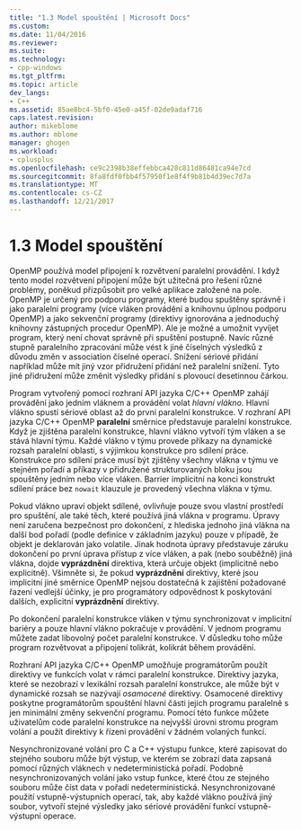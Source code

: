 ```yaml
---
title: "1.3 Model spouštění | Microsoft Docs"
ms.custom: 
ms.date: 11/04/2016
ms.reviewer: 
ms.suite: 
ms.technology:
- cpp-windows
ms.tgt_pltfrm: 
ms.topic: article
dev_langs:
- C++
ms.assetid: 85ae8bc4-5bf0-45e0-a45f-02de9adaf716
caps.latest.revision: 
author: mikeblome
ms.author: mblome
manager: ghogen
ms.workload:
- cplusplus
ms.openlocfilehash: ce9c2398b38effebbca428c811d86481ca94e7cd
ms.sourcegitcommit: 8fa8fdf0fbb4f57950f1e8f4f9b81b4d39ec7d7a
ms.translationtype: MT
ms.contentlocale: cs-CZ
ms.lasthandoff: 12/21/2017
---
```

# <a name="13-execution-model"></a>1.3 Model spouštění
OpenMP používá model připojení k rozvětvení paralelní provádění. I když tento model rozvětvení připojení může být užitečná pro řešení různé problémy, poněkud přizpůsobit pro velké aplikace založené na pole. OpenMP je určený pro podporu programy, které budou spuštěny správně i jako paralelní programy (více vláken provádění a knihovnu úplnou podporu OpenMP) a jako sekvenční programy (direktivy ignorována a jednoduchý knihovny zástupných procedur OpenMP). Ale je možné a umožnit vyvíjet program, který není chovat správně při spuštění postupně. Navíc různé stupně paralelního zpracování může vést k jiné číselných výsledků z důvodu změn v association číselné operací. Snížení sériové přidání například může mít jiný vzor přidružení přidání než paralelní snížení. Tyto jiné přidružení může změnit výsledky přidání s plovoucí desetinnou čárkou.  
  
 Program vytvořený pomocí rozhraní API jazyka C/C++ OpenMP zahájí provádění jako jedním vláknem a provádění volat *hlavní vlákno*. Hlavní vlákno spustí sériové oblast až do první paralelní konstrukce. V rozhraní API jazyka C/C++ OpenMP **paralelní** směrnice představuje paralelní konstrukce. Když je zjištěna paralelní konstrukce, hlavní vlákno vytvoří tým vláken a se stává hlavní týmu. Každé vlákno v týmu provede příkazy na dynamické rozsah paralelní oblasti, s výjimkou konstrukce pro sdílení práce. Konstrukce pro sdílení práce musí být zjištěny všechny vlákna v týmu ve stejném pořadí a příkazy v přidružené strukturovaných bloku jsou spouštěny jedním nebo více vláken. Barrier implicitní na konci konstrukt sdílení práce bez `nowait` klauzule je provedený všechna vlákna v týmu.  
  
 Pokud vlákno upraví objekt sdílené, ovlivňuje pouze svou vlastní prostředí pro spuštění, ale také těch, které používá jiná vlákna v programu. Úpravy není zaručena bezpečnost pro dokončení, z hlediska jednoho jiná vlákna na další bod pořadí (podle definice v základním jazyku) pouze v případě, že objekt je deklarován jako volatile. Jinak hodnota úpravy představuje záruku dokončení po první úprava přístup z více vláken, a pak (nebo souběžně) jiná vlákna, dojde **vyprázdnění** direktiva, která určuje objekt (implicitně nebo explicitně). Všimněte si, že pokud **vyprázdnění** direktivy, které jsou implicitní jiné směrnice OpenMP nejsou dostatečná k zajištění požadované řazení vedlejší účinky, je pro programátory odpovědnost k poskytování dalších, explicitní  **vyprázdnění** direktivy.  
  
 Po dokončení paralelní konstrukce vláken v týmu synchronizovat v implicitní bariéry a pouze hlavní vlákno pokračuje v provádění. V jednom programu můžete zadat libovolný počet paralelní konstrukce. V důsledku toho může program rozvětvovat a připojení tolikrát, kolikrát během provádění.  
  
 Rozhraní API jazyka C/C++ OpenMP umožňuje programátorům použít direktivy ve funkcích volat v rámci paralelní konstrukce. Direktivy jazyka, které se nezobrazí v lexikální rozsah paralelní konstrukce, ale může být v dynamické rozsah se nazývají *osamocené* direktivy. Osamocené direktivy poskytne programátorům spouštění hlavní části jejich programu paralelně s jen minimální změny sekvenční programu. Pomocí této funkce můžete uživatelům code paralelní konstrukce na nejvyšší úrovni stromu program volání a použít direktivy k řízení provádění v žádném volaných funkcí.  
  
 Nesynchronizované volání pro C a C++ výstupu funkce, které zapisovat do stejného souboru může být výstup, ve kterém se zobrazí data zapsaná pomocí různých vláknech v nedeterministická pořadí. Podobně nesynchronizovaných volání jako vstup funkce, které čtou ze stejného souboru může číst data v pořadí nedeterministická. Nesynchronizované použití vstupně-výstupních operací, tak, aby každé vlákno používá jiný soubor, vytvoří stejné výsledky jako sériové provádění funkcí vstupně-výstupní operace.